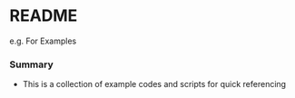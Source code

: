 # README #
e.g.
For Examples

### Summary ###

* This is a collection of example codes and scripts for quick referencing
